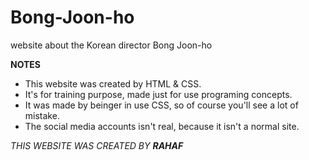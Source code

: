# Bong-Joon-ho
website about the Korean director Bong Joon-ho 

**NOTES**
- This website was created by HTML & CSS.
- It's for training purpose, made just for use programing concepts.
- It was made by beinger in use CSS, so of course you'll see a lot of mistake.
- The social media accounts isn't real, because it isn't a normal site.


*THIS WEBSITE WAS CREATED BY **RAHAF***
